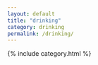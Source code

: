 ```yaml
---
layout: default
title: "drinking"
category: drinking
permalink: /drinking/
---
```


{% include category.html %}
